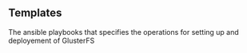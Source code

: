 ## Templates

The ansible playbooks that specifies the operations for setting up and deployement of GlusterFS
